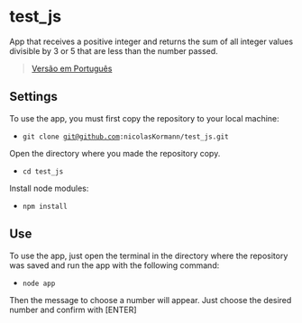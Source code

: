 # test_js

App that receives a positive integer and returns the sum of all integer values divisible by 3 or 5 that are less than the number passed.

> [Versão em Português](README_ptbr.md)

## Settings
To use the app, you must first copy the repository to your local machine:
  - <code>git clone git@github.com:nicolasKormann/test_js.git</code>

Open the directory where you made the repository copy.
  - <code>cd test_js</code>

Install node modules:
  - <code>npm install</code>

## Use
To use the app, just open the terminal in the directory where the repository was saved and run the app with the following command:
  - <code>node app</code>
<p>Then the message to choose a number will appear. Just choose the desired number and confirm with [ENTER]</p>
  
